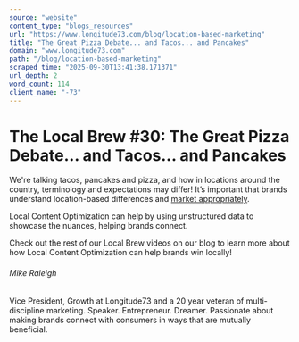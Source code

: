 ```yaml
---
source: "website"
content_type: "blogs_resources"
url: "https://www.longitude73.com/blog/location-based-marketing"
title: "The Great Pizza Debate... and Tacos... and Pancakes"
domain: "www.longitude73.com"
path: "/blog/location-based-marketing"
scraped_time: "2025-09-30T13:41:38.171371"
url_depth: 2
word_count: 114
client_name: "-73"
---
```


# The Local Brew #30: The Great Pizza Debate... and Tacos... and Pancakes

We're talking tacos, pancakes and pizza, and how in locations around the country, terminology and expectations may differ! It’s important that brands understand location-based differences and [market appropriately](/blog/the-local-brew-10-personalization-and-micro-moments).

Local Content Optimization can help by using unstructured data to showcase the nuances, helping brands connect.

Check out the rest of our Local Brew videos on our blog to learn more about how Local Content Optimization can help brands win locally!

###### Mike Raleigh

Vice President, Growth at Longitude73 and a 20 year veteran of multi-discipline marketing. Speaker. Entrepreneur. Dreamer. Passionate about making brands connect with consumers in ways that are mutually beneficial.